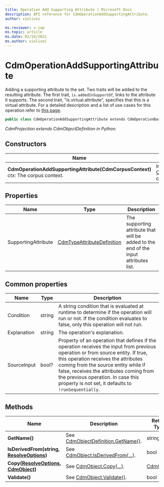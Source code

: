 ```yaml
---
title: Operation Add Supporting Attribute | Microsoft Docs
description: API reference for CdmOperationAddSupportingAttribute.
author: violivei

ms.reviewer: v-iap 
ms.topic: article
ms.date: 02/24/2021
ms.author: violivei
---
```


# CdmOperationAddSupportingAttribute

Adding a supporting attribute to the set. Two traits will be added to the resulting attribute. The first trait, `is.addedInSupportOf`, links to the attribute it supports. The second trait, "is.virtual.attribute", specifies that this is a virtual attribute. For a detailed description and a list of use cases for this operation refer to [this page](../../../../sdk/projections/addsupportingattribute.md).

```csharp
public class CdmOperationAddSupportingAttribute extends CdmOperationBase
```

*CdmProjection extends CdmObjectDefinition in Python.*

## Constructors

|Name|Description|
|---|---|
|**CdmOperationAddSupportingAttribute(CdmCorpusContext)**<br/>*ctx*: The corpus context.<br/>|Initializes a new instance of the [CdmOperationAddSupportingAttribute](addsupportingattribute.md) class.|

## Properties

|Name|Type|Description|
|---|---|---|
|SupportingAttribute|[CdmTypeAttributeDefinition](..\typeattribute.md)|The supporting attribute that will be added to the end of the input attributes list.

## Common properties

|Name|Type|Description|
|---|---|---|
|Condition|string|A string condition that is evaluated at runtime to determine if the operation will run or not. If the condition evaluates to false, only this operation will not run.
|Explanation|string|The operation's explanation.
|SourceInput|bool?|Property of an operation that defines if the operation receives the input from previous operation or from source entity. If true, this operation receives the attributes coming from the source entity while if false, receives the attributes coming from the previous operation. In case this property is not set, it defaults to `!runSequentially`.

## Methods

|Name|Description|Return Type|
|---|---|---|
|**GetName()**|See [CdmObjectDefinition.GetName()](../cdmobjectdefinition.md#methods).|string|
|**IsDerivedFrom(string, [ResolveOptions](../../utilities/resolveoptions.md))**|See  [CdmObject.IsDerivedFrom(...)](../cdmobject.md#methods).|bool|
|**Copy([ResolveOptions](../../utilities/resolveoptions.md), [CdmObject](../cdmobject.md))**|See [CdmObject.Copy(...)](../cdmobject.md#methods).|[CdmObject](../cdmobject.md)|
|**Validate()**|See [CdmObject.Validate()](../cdmobject.md#methods).|bool|
